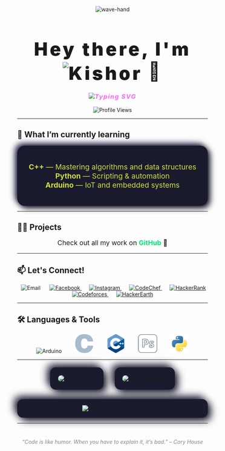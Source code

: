<p align="center">
  <img src="https://media.giphy.com/media/3o6ZtpxSZbQRRnwCKQ/giphy.gif" width="120" alt="wave-hand" />
</p>

<h1 align="center" style="font-weight:900; font-size:3rem; letter-spacing:0.12em;">
  Hey there, I'm <img src="https://i.ibb.co/NydpkcL/Kishor-gradient.png" alt="Kishor" style="height:1.2em; vertical-align:middle;" /> 👋
</h1>

<h3 align="center" style="font-weight:700; font-style: italic; color:#8e8e8e; letter-spacing: 0.1em; margin-top: -0.6rem;">
  <a href="https://github.com/numbkishor" target="_blank" rel="noopener" style="color:#FF61FF; text-decoration:none;">
    <img src="https://readme-typing-svg.herokuapp.com?font=Fira+Code&size=24&duration=7000&pause=1000&color=FF61FF&center=true&vCenter=true&width=450&lines=A+curious+Computer+Science+student;Exploring+the+world+of+code+%F0%9F%92%BB" alt="Typing SVG" />

  </a>
</h3>

<p align="center" style="margin-top:1rem;">
  <img src="https://komarev.com/ghpvc/?username=numbkishor&label=Profile%20views&color=ff61ff&style=flat-square" alt="Profile Views" />
</p>


---

## 🌱 What I’m currently learning

<div align="center" style="max-width:600px; background: #1a1a2e; border-radius:20px; padding:1.5rem; box-shadow: 6px 6px 16px #0d0d1a, -6px -6px 16px #26264a;">
  
  <ul style="list-style-type:none; font-size:1.2rem; color:#d1e236; padding-left:0;">
    <li> <b>C++</b> — Mastering algorithms and data structures</li>
    <li> <b>Python</b> — Scripting & automation</li>
    <li> <b>Arduino</b> — IoT and embedded systems</li>
  </ul>
  
</div>

---

## 👨‍💻 Projects

<p align="center" style="font-size:1.1rem;">
  Check out all my work on <a href="https://github.com/numbkishor?tab=repositories" target="_blank" style="font-weight:bold; color:#00e676; text-decoration:none;">GitHub</a> 🚀
</p>

---

## 📫 Let's Connect!

<p align="center">
  <a href="mailto:contact.kishrcreates@gmail.com" style="text-decoration:none; margin:0 10px;">
    <img src="https://img.shields.io/badge/-Email-c14438?style=for-the-badge&logo=gmail&logoColor=white" alt="Email" />
  </a>
  <a href="https://fb.com/install.io" target="_blank" rel="noopener" title="Facebook" style="margin:0 10px;">
    <img src="https://img.shields.io/badge/-Facebook-1877F2?style=for-the-badge&logo=facebook&logoColor=white" alt="Facebook" />
  </a>
  <a href="https://instagram.com/kishhh__or" target="_blank" rel="noopener" title="Instagram" style="margin:0 10px;">
    <img src="https://img.shields.io/badge/-Instagram-E4405F?style=for-the-badge&logo=instagram&logoColor=white" alt="Instagram" />
  </a>
  <a href="https://www.codechef.com/users/kishor_15" target="_blank" rel="noopener" title="CodeChef" style="margin:0 10px;">
    <img src="https://img.shields.io/badge/-CodeChef-5B4638?style=for-the-badge&logo=codechef&logoColor=white" alt="CodeChef" />
  </a>
  <a href="https://www.hackerrank.com/kishorarbo18" target="_blank" rel="noopener" title="HackerRank" style="margin:0 10px;">
    <img src="https://img.shields.io/badge/-HackerRank-2EC866?style=for-the-badge&logo=hackerrank&logoColor=white" alt="HackerRank" />
  </a>
  <a href="https://codeforces.com/profile/kishor_18" target="_blank" rel="noopener" title="Codeforces" style="margin:0 10px;">
    <img src="https://img.shields.io/badge/-Codeforces-1F8ACB?style=for-the-badge&logo=codeforces&logoColor=white" alt="Codeforces" />
  </a>
  <a href="https://www.hackerearth.com/@sadghoul75" target="_blank" rel="noopener" title="HackerEarth" style="margin:0 10px;">
    <img src="https://img.shields.io/badge/-HackerEarth-323754?style=for-the-badge&logo=hackerearth&logoColor=white" alt="HackerEarth" />
  </a>
</p>

---

## 🛠️ Languages & Tools

<p align="center" style="margin-top:10px;">
  <img src="https://cdn.worldvectorlogo.com/logos/arduino-1.svg" alt="Arduino" width="50" height="50" style="margin:0 15px;" />
  <img src="https://raw.githubusercontent.com/devicons/devicon/master/icons/c/c-original.svg" alt="C" width="50" height="50" style="margin:0 15px;" />
  <img src="https://raw.githubusercontent.com/devicons/devicon/master/icons/cplusplus/cplusplus-original.svg" alt="C++" width="50" height="50" style="margin:0 15px;" />
  <img src="https://raw.githubusercontent.com/devicons/devicon/master/icons/photoshop/photoshop-line.svg" alt="Photoshop" width="50" height="50" style="margin:0 15px;" />
  <img src="https://raw.githubusercontent.com/devicons/devicon/master/icons/python/python-original.svg" alt="Python" width="50" height="50" style="margin:0 15px;" />
</p>

---

<div align="center" style="display:flex; justify-content:center; gap:30px; flex-wrap: wrap; margin-top:20px;">
  
  <div style="background:#1b1b2f; padding:1.3rem; border-radius:15px; box-shadow: 8px 8px 20px #141425, -8px -8px 20px #222238;">
    <img src="https://github-readme-stats.vercel.app/api?username=numbkishor&show_icons=true&hide_title=true&count_private=true&theme=radical" alt="GitHub Stats" width="320" style="border-radius:12px;" />
  </div>
  
  <div style="background:#1b1b2f; padding:1.3rem; border-radius:15px; box-shadow: 8px 8px 20px #141425, -8px -8px 20px #222238;">
    <img src="https://github-readme-stats.vercel.app/api/top-langs/?username=numbkishor&layout=compact&theme=radical" alt="Top Languages" width="320" style="border-radius:12px;" />
  </div>
  
</div>

<div align="center" style="margin-top: 25px; background:#1b1b2f; padding:1rem; border-radius:15px; box-shadow: 8px 8px 20px #141425, -8px -8px 20px #222238; max-width:700px; margin-left:auto; margin-right:auto;">
  <img src="https://activity-graph.herokuapp.com/graph?username=numbkishor&theme=react-dark&area=true&hide_border=true" alt="GitHub Activity Graph" />
</div>

---

<p align="center" style="margin-top:40px; font-style: italic; color:#888;">
  “Code is like humor. When you have to explain it, it’s bad.” – Cory House
</p>
